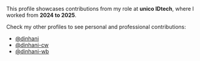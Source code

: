 This profile showcases contributions from my role at <strong>unico IDtech</strong>, where I worked from <strong>2024 to 2025</strong>.

Check my other profiles to see personal and professional contributions:

<ul>
  <li><a href="https://github.com/dinhani">@dinhani</li>
  <li><a href="https://github.com/dinhani-cw">@dinhani-cw</li>
  <li><a href="https://github.com/dinhani-wb">@dinhani-wb</li>
</ul>
